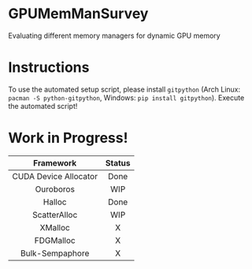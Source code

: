 # GPUMemManSurvey
Evaluating different memory managers for dynamic GPU memory

# Instructions
To use the automated setup script, please install `gitpython` (Arch Linux: `pacman -S python-gitpython`, Windows: `pip install gitpython`).
Execute the automated script!

# Work in Progress!

| Framework | Status |
|:---:|:---:|
| CUDA Device Allocator | Done |
| Ouroboros | WIP |
| Halloc | Done |
| ScatterAlloc | WIP |
| XMalloc | X |
| FDGMalloc | X |
| Bulk-Sempaphore | X |